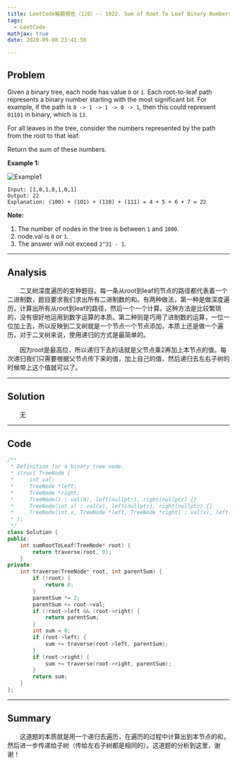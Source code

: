```yaml
---
title: LeetCode解题报告（128）-- 1022. Sum of Root To Leaf Binary Numbers
tags:
  - LeetCode
mathjax: true
date: 2020-09-08 23:41:50

---
```


## Problem

Given a binary tree, each node has value `0` or `1`.  Each root-to-leaf path represents a binary number starting with the most significant bit.  For example, if the path is `0 -> 1 -> 1 -> 0 -> 1`, then this could represent `01101` in binary, which is `13`.

For all leaves in the tree, consider the numbers represented by the path from the root to that leaf.

Return the sum of these numbers.

<!-- more -->

**Example 1:**

![Example1](https://assets.leetcode.com/uploads/2019/04/04/sum-of-root-to-leaf-binary-numbers.png)

```
Input: [1,0,1,0,1,0,1]
Output: 22
Explanation: (100) + (101) + (110) + (111) = 4 + 5 + 6 + 7 = 22
```

**Note:**

1. The number of nodes in the tree is between `1` and `1000`.
2. node.val is `0` or `1`.
3. The answer will not exceed `2^31 - 1`.

------

## Analysis

&emsp;&emsp;二叉树深度遍历的变种题目。每一条从root到leaf的节点的路径都代表着一个二进制数，题目要求我们求出所有二进制数的和。有两种做法，第一种是做深度遍历，计算出所有从root到leaf的路径，然后一个一个计算。这种方法是比较繁琐的，没有很好地运用到数字运算的本质。第二种则是巧用了进制数的运算，一位一位加上去，所以反映到二叉树就是一个节点一个节点添加，本质上还是做一个遍历，对于二叉树来说，使用递归的方式是最简单的。

&emsp;&emsp;因为root是最高位，所以递归下去的话就是父节点乘2再加上本节点的值。每次递归我们只需要根据父节点传下来的值，加上自己的值，然后递归去左右子树的时候带上这个值就可以了。

------

## Solution

&emsp;&emsp;无

------

## Code

```c++
/**
 * Definition for a binary tree node.
 * struct TreeNode {
 *     int val;
 *     TreeNode *left;
 *     TreeNode *right;
 *     TreeNode() : val(0), left(nullptr), right(nullptr) {}
 *     TreeNode(int x) : val(x), left(nullptr), right(nullptr) {}
 *     TreeNode(int x, TreeNode *left, TreeNode *right) : val(x), left(left), right(right) {}
 * };
 */
class Solution {
public:
    int sumRootToLeaf(TreeNode* root) {
        return traverse(root, 0);
    }
private:
    int traverse(TreeNode* root, int parentSum) {
        if (!root) {
            return 0;
        }
        parentSum *= 2;
        parentSum += root->val;
        if (!root->left && !root->right) {
            return parentSum;
        }
        int sum = 0;
        if (root->left) {
            sum += traverse(root->left, parentSum);
        }
        if (root->right) {
            sum += traverse(root->right, parentSum);
        }
        return sum;
    }
};
```

------

## Summary

&emsp;&emsp;这道题的本质就是用一个递归去遍历，在遍历的过程中计算出到本节点的和，然后进一步传递给子树（传给左右子树都是相同的）。这道题的分析到这里，谢谢！
